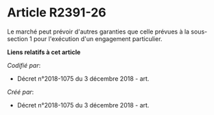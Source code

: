# Article R2391-26

Le marché peut prévoir d'autres garanties que celle prévues à la sous-section 1 pour l'exécution d'un engagement particulier.

**Liens relatifs à cet article**

_Codifié par_:

  - Décret n°2018-1075 du 3 décembre 2018 - art.

_Créé par_:

  - Décret n°2018-1075 du 3 décembre 2018 - art.
